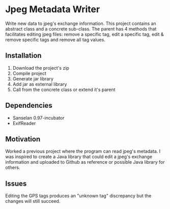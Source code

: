 # Jpeg Metadata Writer
Write new data to jpeg's exchange information. This project contains an abstract class and a concrete sub-class. The parent has 4 methods that facilitates editing jpeg files: remove a specific tag, edit a specific tag, edit & remove specific tags and remove all tag values.

<h2>Installation</h2>
<ol>
  <li>Download the project's zip</li>
  <li>Compile project</li>
  <li>Generate jar library</li>
  <li>Add jar as external library</li>
  <li>Call from the concrete class or extend it's parent</li>
</ol>

<h2>Dependencies</h2>
<ul>
  <li>Sanselan 0.97-incubator</li>
  <li>ExifReader</li>
</ul>

<h2>Motivation</h2>
Worked a previous project where the program can read jpeg's metadata. I was inspired to create a Java library that could edit a jpeg's exchange information and uploaded to Github as reference or possible Java library for others.

<h2>Issues</h2>
Editing the GPS tags produces an "unknown tag" discrepancy but the changes will still succeed.
